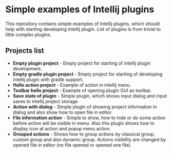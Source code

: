 # Simple examples of Intellij plugins
This repository contains simple examples of Intellij plugins, which should help with starting developing intellij plugin. List of plugins is from trivial to little complex plugins.

## Projects list
* **Empty plugin project** - Empty project for starting of intellij plugin development.
* **Empty gradle plugin project** - Empty project for starting of developing intellij plugin with gradle support.
* **Hello action project** - Example of action in intellij menu.
* **Toolbar hello project** - Example of opening plugin GUI as toolbar.
* **Save state of plugin** - Simple plugin, which shows input dialog and input saves to intellij project storage.
* **Action with dialog** - Simple plugin of showing project information in dialog and also show how to open file in editor.
* **File information action** - Simple to show, how to hide or do some action before action will be visible in menu. Also this plugin shows how to display icon at action and popup menu action.
* **Grouped actions** - Shows how to group actions by classical group, custom group and also dynamic group. Actions visibility are changed by opened file in editor (no file opened or opened one file).
